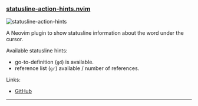 <h3 id="new-statusline-action-hints.nvim">
  <a href="#new-statusline-action-hints.nvim">
    <span class="icon-text">
      <span class="icon">
        <i class="fa-solid fa-book"></i>
      </span>
    </span>
    <span>statusline-action-hints.nvim</span>
  </a>
</h3>

![statusline-action-hints](https://user-images.githubusercontent.com/226654/217480442-ae97682d-c2e1-4dc3-a9d6-7d646ca4d025.gif)

A Neovim plugin to show statusline information about the word under the cursor.

Available statusline hints:

- go-to-definition (`gd`) is available.
- reference list (`gr`) available / number of references.

Links:

- [GitHub](https://github.com/roobert/statusline-action-hints.nvim)

---
